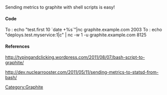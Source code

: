 Sending metrics to graphite with shell scripts is easy!

#### Code

To <Graphite>: echo "test.first 10 \`date +%s\`"|nc graphite.example.com
2003 To <Statsd>: echo "deploys.test.myservice:1|c" | nc -w 1 -u
graphite.example.com 8125

#### References

<http://typingandclicking.wordpress.com/2011/08/07/bash-script-to-graphite/>

<http://dev.nuclearrooster.com/2011/05/11/sending-metrics-to-statsd-from-bash/>

<Category:Graphite>

